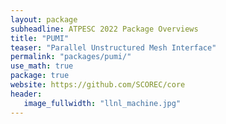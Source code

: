 ```yaml
---
layout: package
subheadline: ATPESC 2022 Package Overviews
title: "PUMI"
teaser: "Parallel Unstructured Mesh Interface"
permalink: "packages/pumi/"
use_math: true
package: true
website: https://github.com/SCOREC/core
header:
   image_fullwidth: "llnl_machine.jpg"
---
```

